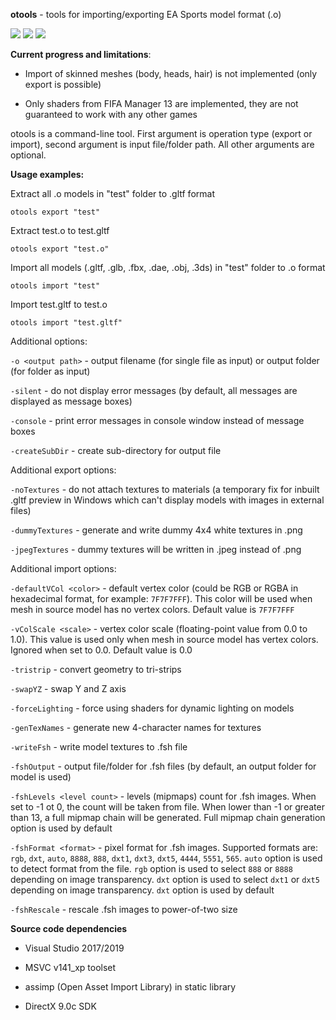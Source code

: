 **otools** - tools for importing/exporting EA Sports model format (.o)

![](https://i.imgur.com/KIF4gzwm.png) ![](https://i.imgur.com/EZOPG6im.png) ![](https://i.imgur.com/ALQGlXzm.png)

**Current progress and limitations**:

* Import of skinned meshes (body, heads, hair) is not implemented (only export is possible)

* Only shaders from FIFA Manager 13 are implemented, they are not guaranteed to work with any other games

otools is a command-line tool. First argument is operation type (export or import), second argument is input file/folder path. All other arguments are optional.

**Usage examples:**

Extract all .o models in "test" folder to .gltf format
```
otools export "test"
```
Extract test.o to test.gltf
```
otools export "test.o"
```
Import all models (.gltf, .glb, .fbx, .dae, .obj, .3ds) in "test" folder to .o format
```
otools import "test"
```
Import test.gltf to test.o
```
otools import "test.gltf"
```

Additional options:

`-o <output path>` - output filename (for single file as input) or output folder (for folder as input)

`-silent` - do not display error messages (by default, all messages are displayed as message boxes)

`-console` - print error messages in console window instead of message boxes

`-createSubDir` - create sub-directory for output file

Additional export options:

`-noTextures` - do not attach textures to materials (a temporary fix for inbuilt .gltf preview in Windows which can't display models with images in external files)

`-dummyTextures` - generate and write dummy 4x4 white textures in .png

`-jpegTextures` - dummy textures will be written in .jpeg instead of .png

Additional import options:

`-defaultVCol <color>` - default vertex color (could be RGB or RGBA in hexadecimal format, for example: `7F7F7FFF`). This color will be used when mesh in source model has no vertex colors. Default value is `7F7F7FFF`

`-vColScale <scale>` - vertex color scale (floating-point value from 0.0 to 1.0). This value is used only when mesh in source model has vertex colors. Ignored when set to 0.0. Default value is 0.0

`-tristrip` - convert geometry to tri-strips

`-swapYZ` - swap Y and Z axis

`-forceLighting` - force using shaders for dynamic lighting on models

`-genTexNames` - generate new 4-character names for textures

`-writeFsh` - write model textures to .fsh file

`-fshOutput` - output file/folder for .fsh files (by default, an output folder for model is used)

`-fshLevels <level count>` - levels (mipmaps) count for .fsh images. When set to -1 ot 0, the count will be taken from file. When lower than -1 or greater than 13, a full mipmap chain will be generated. Full mipmap chain generation option is used by default

`-fshFormat <format>` - pixel format for .fsh images. Supported formats are: `rgb`, `dxt`, `auto`, `8888`, `888`, `dxt1`, `dxt3`, `dxt5`, `4444`, `5551`, `565`. `auto` option is used to detect format from the file. `rgb` option is used to select `888` or `8888` depending on image transparency. `dxt` option is used to select `dxt1` or `dxt5` depending on image transparency. `dxt` option is used by default

`-fshRescale` - rescale .fsh images to power-of-two size

**Source code dependencies**

* Visual Studio 2017/2019

* MSVC v141_xp toolset

* assimp (Open Asset Import Library) in static library

* DirectX 9.0c SDK
